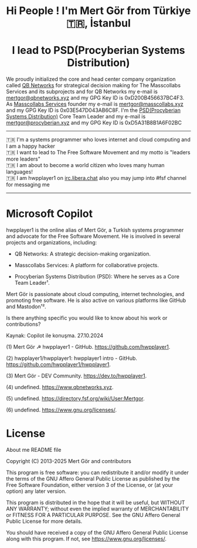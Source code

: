 <h1 align=center>Hi People ! I'm Mert Gör from Türkiye 🇹🇷, İstanbul</h1>
<h1 align=center>I lead to PSD(Procyberian Systems Distribution)</h1>
<p>We proudly initialized the core and head center company organization called <a href="https://www.github.com/qbnetworks" target="_blank">QB Networks</a> for strategical decision making for The Masscollabs Services and its subprojects and for QB Networks my e-mail is <a href="mailto:mertgor@qbnetworks.xyz">mertgor@qbnetworks.xyz</a> and my GPG Key ID is 0xD200B456637BC4F3. As <a href="https://www.github.com/masscollabs" target="_blank">Masscollabs Services</a> founder my e-mail is <a href="mailto:mertgor@masscollabs.xyz">mertgor@masscollabs.xyz</a> and my GPG Key ID is 0x03E547D043AB6C8F. I'm the <a href="https://www.github.com/procyberian" target="_blank">PSD(Procyberian Systems Distribution)</a> Core Team Leader and my e-mail is <a href="mailto:mertgor@procyberian.xyz">mertgor@procyberian.xyz</a> and my GPG Key ID is 0xD5A31B8B1A6F02BC<hr>🇹🇷 I'm a systems programmer who loves internet and cloud computing and I am a happy hacker <br>🇹🇷 I want to lead to The Free Software Movement and my motto is "leaders more leaders" <br>🇹🇷 I am about to become a world citizen who loves many human languages! <br>🇹🇷 I am hwpplayer1 on <a href="https://web.libera.chat/" target="_blank">irc.libera.chat</a> also you may jump into #fsf channel for messaging me</p>
<hr>

# Microsoft Copilot

hwpplayer1 is the online alias of Mert Gör, a Turkish systems programmer and advocate for the Free Software Movement. He is involved in several projects and organizations, including:

- QB Networks: A strategic decision-making organization.

- Masscollabs Services: A platform for collaborative projects.

- Procyberian Systems Distribution (PSD): Where he serves as a Core Team Leader¹.

Mert Gör is passionate about cloud computing, internet technologies, and promoting free software. He is also active on various platforms like GitHub and Mastodon¹².

Is there anything specific you would like to know about his work or contributions?

Kaynak: Copilot ile konuşma. 27.10.2024

(1) Mert Gör ☭ hwpplayer1 - GitHub. https://github.com/hwpplayer1.

(2) hwpplayer1/hwpplayer1: hwpplayer1 intro - GitHub. https://github.com/hwpplayer1/hwpplayer1.

(3) Mert Gör - DEV Community. https://dev.to/hwpplayer1.

(4) undefined. https://www.qbnetworks.xyz.

(5) undefined. https://directory.fsf.org/wiki/User:Mertgor.

(6) undefined. https://www.gnu.org/licenses/.

# License

About me README file

Copyright (C) 2013-2025 Mert Gör and contributors

This program is free software: you can redistribute it and/or modify
it under the terms of the GNU Affero General Public License as published
by the Free Software Foundation, either version 3 of the License, or
(at your option) any later version.

This program is distributed in the hope that it will be useful,
but WITHOUT ANY WARRANTY; without even the implied warranty of
MERCHANTABILITY or FITNESS FOR A PARTICULAR PURPOSE.  See the
GNU Affero General Public License for more details.

You should have received a copy of the GNU Affero General Public License
along with this program.  If not, see <https://www.gnu.org/licenses/>.



